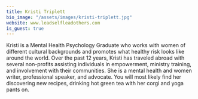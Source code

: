 ```yaml
---
title: Kristi Triplett
bio_image: "/assets/images/kristi-triplett.jpg"
website: www.leadselfleadothers.com
is_guest: true
---
```


Kristi is a Mental Health Psychology Graduate who works with women of different cultural backgrounds and promotes what healthy risk looks like around the world. Over the past 12 years, Kristi has traveled abroad with several non-profits assisting individuals in empowerment, ministry training, and involvement with their communities. She is a mental health and women writer, professional speaker, and advocate. You will most likely find her discovering new recipes, drinking hot green tea with her corgi and yoga pants on.
